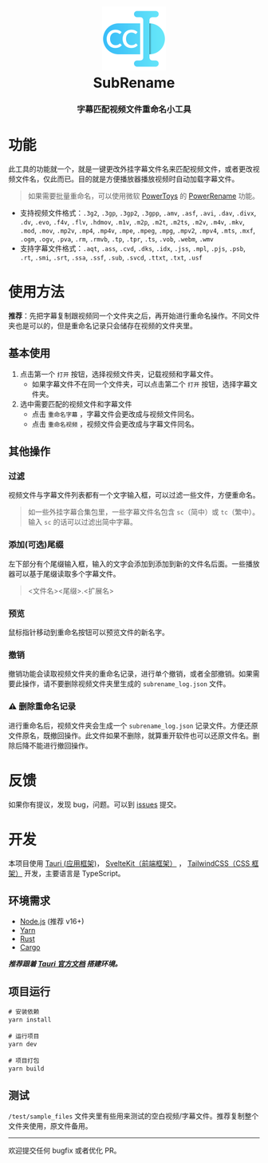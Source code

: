 <h1 align="center">
  <img src="./src-tauri/icons/app-icon.png" width="128px">
  <br/>
  <span>SubRename</span>
</h1>
<h3 align="center">字幕匹配视频文件重命名小工具</h3>

# 功能

此工具的功能就一个，就是一键更改外挂字幕文件名来匹配视频文件，或者更改视频文件名，仅此而已。目的就是方便播放器播放视频时自动加载字幕文件。

> 如果需要批量重命名，可以使用微软 [PowerToys](https://docs.microsoft.com/zh-cn/windows/powertoys/) 的 [PowerRename](https://docs.microsoft.com/zh-cn/windows/powertoys/powerrename) 功能。

- 支持视频文件格式：`.3g2`, `.3gp`, `.3gp2`, `.3gpp`, `.amv`, `.asf`, `.avi`, `.dav`, `.divx`, `.dv`, `.evo`, `.f4v`, `.flv`, `.hdmov`, `.m1v`, `.m2p`, `.m2t`, `.m2ts`, `.m2v`, `.m4v`, `.mkv`, `.mod`, `.mov`, `.mp2v`, `.mp4`, `.mp4v`, `.mpe`, `.mpeg`, `.mpg`, `.mpv2`, `.mpv4`, `.mts`, `.mxf`, `.ogm`, `.ogv`, `.pva`, `.rm`, `.rmvb`, `.tp`, `.tpr`, `.ts`, `.vob`, `.webm`, `.wmv`
- 支持字幕文件格式：`.aqt`, `.ass`, `.cvd`, `.dks`, `.idx`, `.jss`, `.mpl`, `.pjs`, `.psb`, `.rt`, `.smi`, `.srt`, `.ssa`, `.ssf`, `.sub`, `.svcd`, `.ttxt`, `.txt`, `.usf`

# 使用方法

**推荐**：先把字幕复制跟视频同一个文件夹之后，再开始进行重命名操作。不同文件夹也是可以的，但是重命名记录只会储存在视频的文件夹里。

## 基本使用

1. 点击第一个 `打开` 按钮，选择视频文件夹，记载视频和字幕文件。
   - 如果字幕文件不在同一个文件夹，可以点击第二个 `打开` 按钮，选择字幕文件夹。
2. 选中需要匹配的视频文件和字幕文件
   - 点击 `重命名字幕` ，字幕文件会更改成与视频文件同名。
   - 点击 `重命名视频` ，视频文件会更改成与字幕文件同名。

## 其他操作

### 过滤

视频文件与字幕文件列表都有一个文字输入框，可以过滤一些文件，方便重命名。

> 如一些外挂字幕合集包里，一些字幕文件名包含 `sc`（简中）或 `tc`（繁中）。输入 `sc` 的话可以过滤出简中字幕。

### 添加(可选)尾缀

左下部分有个尾缀输入框，输入的文字会添加到添加到新的文件名后面。一些播放器可以基于尾缀读取多个字幕文件。

> <文件名><尾缀>.<扩展名>

### 预览

鼠标指针移动到重命名按钮可以预览文件的新名字。

### 撤销

撤销功能会读取视频文件夹的重命名记录，进行单个撤销，或者全部撤销。如果需要此操作，请不要删除视频文件夹里生成的 `subrename_log.json` 文件。

### ⚠️ 删除重命名记录

进行重命名后，视频文件夹会生成一个 `subrename_log.json` 记录文件。方便还原文件原名，既撤回操作。此文件如果不删除，就算重开软件也可以还原文件名。删除后降不能进行撤回操作。

# 反馈

如果你有提议，发现 bug，问题。可以到 [issues](https://github.com/let-lc/SubRename/issues) 提交。

# 开发

本项目使用 [Tauri (应用框架)](https://tauri.studio/)， [SvelteKit（前端框架）](https://kit.svelte.dev/) ， [TailwindCSS（CSS 框架）](https://tailwindcss.com/) 开发，主要语言是 TypeScript。

## 环境需求

- [Node.js](https://nodejs.org/zh-cn/) (推荐 v16+)
- [Yarn](https://yarnpkg.com/)
- [Rust](https://www.rust-lang.org/)
- [Cargo](https://crates.io/)

_**推荐跟着 [Tauri 官方文档](https://tauri.studio/docs/getting-started/prerequisites) 搭建环境。**_

## 项目运行

```shell
# 安装依赖
yarn install

# 运行项目
yarn dev

# 项目打包
yarn build
```

## 测试

`/test/sample_files` 文件夹里有些用来测试的空白视频/字幕文件。推荐复制整个文件夹使用，原文件备用。

---

欢迎提交任何 bugfix 或者优化 PR。
